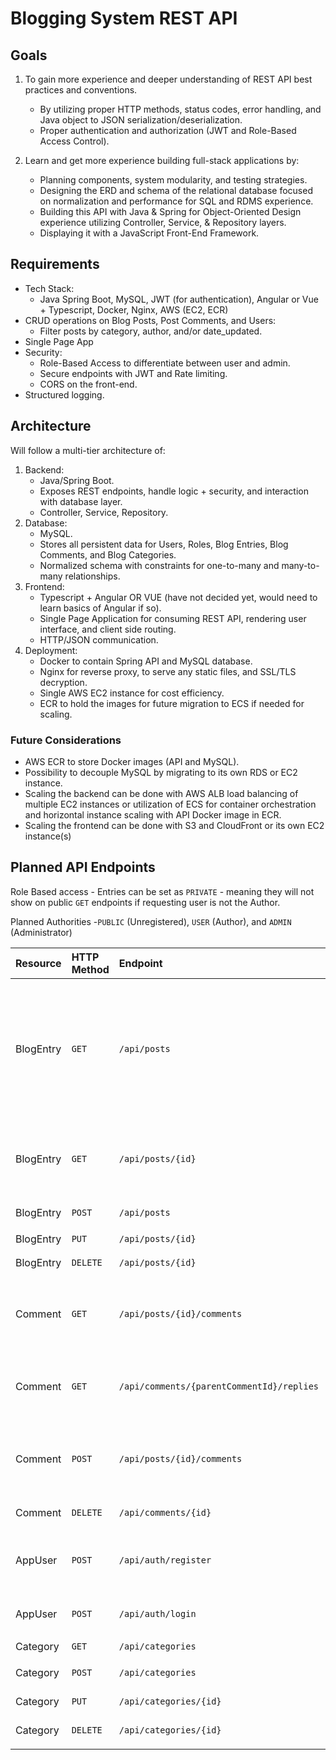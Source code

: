 # Blogging System REST API 

## Goals
1. To gain more experience and deeper understanding of REST API best practices and conventions.
   * By utilizing proper HTTP methods, status codes, error handling, and Java object to JSON serialization/deserialization.
   * Proper authentication and authorization (JWT and Role-Based Access Control).
   
2. Learn and get more experience building full-stack applications by:
   * Planning components, system modularity, and testing strategies.
   * Designing the ERD and schema of the relational database focused on normalization and performance for SQL and RDMS experience.
   * Building this API with Java & Spring for Object-Oriented Design experience utilizing Controller, Service, & Repository layers.
   * Displaying it with a JavaScript Front-End Framework.

## Requirements
* Tech Stack:
  * Java Spring Boot, MySQL, JWT (for authentication), Angular or Vue + Typescript, Docker, Nginx, AWS (EC2, ECR)
* CRUD operations on Blog Posts, Post Comments, and Users:
  * Filter posts by category, author, and/or date_updated. 
* Single Page App 
* Security:
  * Role-Based Access to differentiate between user and admin.
  * Secure endpoints with JWT and Rate limiting.
  * CORS on the front-end.
* Structured logging.

## Architecture
Will follow a multi-tier architecture of:
1. Backend:
   * Java/Spring Boot.
   * Exposes REST endpoints, handle logic + security, and interaction with database layer.
   * Controller, Service, Repository.
2. Database:
   * MySQL.
   * Stores all persistent data for Users, Roles, Blog Entries, Blog Comments, and Blog Categories.
   * Normalized schema with constraints for one-to-many and many-to-many relationships.
3. Frontend:
   * Typescript + Angular OR VUE (have not decided yet, would need to learn basics of Angular if so).
   * Single Page Application for consuming REST API, rendering user interface, and client side routing. 
   * HTTP/JSON communication.
4. Deployment:
   * Docker to contain Spring API and MySQL database.
   * Nginx for reverse proxy, to serve any static files, and SSL/TLS decryption.
   * Single AWS EC2 instance for cost efficiency.
   * ECR to hold the images for future migration to ECS if needed for scaling.

### Future Considerations
* AWS ECR to store Docker images (API and MySQL).
* Possibility to decouple MySQL by migrating to its own RDS or EC2 instance.
* Scaling the backend can be done with AWS ALB load balancing of multiple EC2 instances or utilization of ECS for container orchestration and horizontal instance scaling with API Docker image in ECR.
* Scaling the frontend can be done with S3 and CloudFront or its own EC2 instance(s)

## Planned API Endpoints
Role Based access - Entries can be set as `PRIVATE` - meaning they will not show on public `GET` endpoints if requesting user is not the Author.

Planned Authorities -`PUBLIC` (Unregistered), `USER` (Author), and `ADMIN` (Administrator)

| Resource   | HTTP Method | Endpoint                                  | Description                                                                                                                                                                           | Role Required         |
|:-----------|:------------|:------------------------------------------|:--------------------------------------------------------------------------------------------------------------------------------------------------------------------------------------|:----------------------|
| BlogEntry  | `GET`       | `/api/posts`                              | Retrieve all public entries (with optional filters - category_id, user_id, date_updated, and/or pagination). Will include Authors private entries if authorized.                      | `PUBLIC, USER, ADMIN` |
| BlogEntry | `GET`       | `/api/posts/{id}`                         | Retrieve a public entry by id. Authorized Author can retrive their private entry.                                                                                                     | `PUBLIC, USER, ADMIN` |
| BlogEntry | `POST`      | `/api/posts`                              | Create a new entry.                                                                                                                                                                   | `USER, ADMIN`         |                                        
| BlogEntry | `PUT`       | `/api/posts/{id}`                         | Update an entry.                                                                                                                                                                      | `AUTHOR(USER), ADMIN` |
| BlogEntry | `DELETE`    | `/api/posts/{id}`                         | Delete an entry.                                                                                                                                                                      | `AUTHOR(USER), ADMIN` |
| Comment    | `GET`       | `/api/posts/{id}/comments`                | Get all top-level comments for entry (also eager loaded on getById - BlogEntry).                                                                                                      | `PUBLIC, USER, ADMIN` |
| Comment    | `GET`       | `/api/comments/{parentCommentId}/replies` | Get all replies to a specific comment (lazy loaded on getById - BlogEntry).                                                                                                           | `PUBLIC, USER, ADMIN` |
| Comment    | `POST`      | `/api/posts/{id}/comments`                | Create a new comment (optional parentCommentId for creating a reply).                                                                                                                 | `USER, ADMIN`         |
| Comment    | `DELETE`    | `/api/comments/{id}`                      | Delete a comment.                                                                                                                                                                     | `AUTHOR(USER), ADMIN` |
| AppUser    | `POST`      | `/api/auth/register`                      | Register a new user account. (admin only - Friends and personal use.)                                                                                                                 | `ADMIN`               |
| AppUser    | `POST`      | `/api/auth/login`                         | Authenticate user and receive a JWT.                                                                                                                                                  | `PUBLIC`              |
| Category   | `GET`       | `/api/categories`                         | Get all categories.                                                                                                                                                                   | `PUBLIC, USER, ADMIN` |
| Category   | `POST`      | `/api/categories`                         | Create a new category.                                                                                                                                                                | `ADMIN`               |
| Category   | `PUT`       | `/api/categories/{id}`                    | Update a category.                                                                                                                                                                    | `ADMIN`               |
| Category   | `DELETE`     | `/api/categories/{id}`                     | Delete a category.                                                                                                                                                                    | `ADMIN`               |
|            |             |                                           |                                                                                                                                                                                       |                       |
